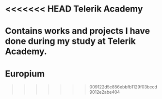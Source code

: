<<<<<<< HEAD
Telerik Academy
======================
Contains works and projects I have done during my study at Telerik Academy.
=======
Europium
========
>>>>>>> 009122d5c856ebbfb1129f03bccd9012e2abe404
